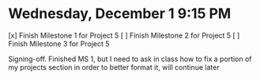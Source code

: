 # Wednesday, December 1 9:15 PM
[x] Finish Milestone 1 for Project 5
[ ] Finish Milestone 2 for Project 5
[ ] Finish Milestone 3 for Project 5

Signing-off. Finished MS 1, but I need to ask in class how to fix a portion of my projects section in order to better format it, will continue later